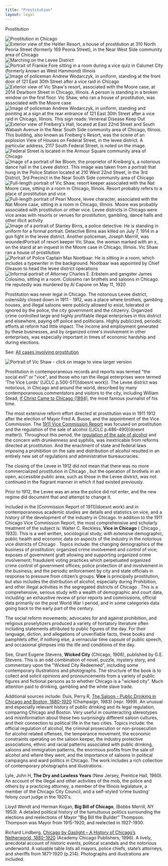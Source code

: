 ```yaml
---
title: "Prostitution"
layout: legal
---
```


Prostitution

![Prostitution in Chicago]()
![Exterior view of the Heitler Resort, a house of prostitution at 310 North Peoria Street (formerly 169 Peoria Street), in the Near West Side community area of Chicago]()
![Marching on the Levee District]()
![Portrait of Frankie Fore sitting in a room during a vice quiz in Calumet City (formerly known as West Hammond) Illinois]()
![Image of policeman Andrew Wodarczyk, in uniform, standing at the front door of 121 East 30th Street after a vice raid in Chicago]()
![Exterior view of Vic Shaw's resort, associated with the Moore case, at 2014 Dearborn Street in Chicago, Illinois. A person is standing in a broken window on the first floor. Vic Shaw, who ran a house of prostitution, was associated with the Moore case]()
![Image of policeman Andrew Wodarczyk, in uniform, standing and pointing at a sign at the rear entrance of 121 East 30th Street after a vice raid in Chicago, Illinois. This sign reads: Venereal Disease Keep Out]()
![Exterior view of Freiberg's Hall, located at East 22nd Street and South Wabash Avenue in the Near South Side community area of Chicago, Illinois. This building, also known as Freiberg's Resort, was the scene of an explosion View of Houses on Federal Street, in the levee district. A particular address, 2117 South Federal Street, is noted on the image.]()
![Federal Street is located in the Armour Square community area of Chicago]()
![Image of a portrait of Ike Bloom, the proprietor of Kreiberg's, a notorious dance hall in the Levee district. This image was taken from a portrait that hung in the Police Station located at 210 West 22nd Street, in the 3rd District, 3rd Precinct in the Near South Side community area of Chicago]()
![Full-length portrait of Vic Shaw, resort keeper associated with the Nat Moore case, sitting in a room in Chicago, Illinois. Resort probably refers to a place of prostitution and vice]()
![Full-length portrait of Pearl Moore, levee character, associated with the Nat Moore case, sitting in a room in Chicago, Illinois. Moore was probably associated with prostitution or other vice. Levee districts in Chicago were vice areas with resorts or venues for prostitution, gambling, dance halls and other illicit activity]()
![Image of a portrait of Stanley Birns, a police detective. He is standing in uniform for a formal portrait. Detective Birns was killed on July 7, 1914 in a gun fight in the levee district. Another policeman, Joseph Merrill, was woundedPortrait of resort keeper Vic Shaw, the woman marked with an x, on the stand at an inquest in the Moore case in Chicago, Illinois. Vic Shaw ran a house of prostitution]()
![Portrait of Police Captain Max Nootbaar. He is sitting in a room, which includes a typewriter in the background. Nootbaar was appointed by Chief Gleason to head the levee district operations]()
![Informal portrait of Attorney Charles E. Erbstein and gangster James Colosimo, sitting in a room. Colosimo ran brothels and saloons in Chicago. He reputedly was murdered by Al Capone on May 11, 1920]()

Prostitution was never legal in Chicago. The notorious Levee district, ostensibly closed down in 1911 - 1912, was a place where brothels, gambling houses, and illegal saloons were publicly allowed to exist, tolerated or ignored by the police, the city government and the citizenry. Organized crime controlled large and highly profitable illegal enterprises in this district and elsewhere, paying off police and politicians. Highly publicized, periodic efforts at reform had little impact. The income and employment generated by these businesses, and by organized crime's involvement in other enterprises, was especially important in times of economic hardship and during elections.

See: [All cases involving prostitution](/database/?backToResults=1&voccup=53&page=1)

![Portrait of Vic Shaw - click on image to view larger version]()

Prostitution in contemporaneous records and reports was termed "the social evil" or "vice", and those who ran the illegal enterprises were termed ‘The Vice Lords’ ([JCLC p.500-511](doesnt work)). The Levee district was notorious, in Chicago and around the world, described by many contemporaneous commentators and visitors to the city, including William Stead, [If Christ Came to Chicago (1894)](/pubs/ICCTC/), the most famous journalist of his time.

The most extensive reform effort directed at prostitution was in 1911 1912 after the election of Mayor Fred A. Busse, and the appointment of the Vice Commission. The [1911 Vice Commission Report](/pubs/vice/) was focused on prostitution and the regulation of the sale of alcohol ([JCLC p.486-490](doesnt matter)). Throughout this period, the [regulation of the sale of alcohol](/historical/movements/prohibition/) and the concern with drunkenness and syphilis, was inextricable from reforms directed at prostitution. And the enactment of state and federal laws imposing a prohibition on the sale and distribution of alcohol resulted in an entirely new set of regulations and administrative bureaucracies.

The closing of the Levee in 1912 did not mean that there was no more commercialized prostitution in Chicago , but the operation of brothels in an open, accessible public area, such as those in the Levee district, was not continued in the flagrant manner in which it had existed previously.

Prior to 1912, the Levee was an area the police did not enter, and the new regime did document that and attempt to change it.

Included in the [Commission Report of 1911](doesnt work) and in contemporaneous academic studies are details and statistics on vice, and a history of the development of the industry in Chicago. In addition to the 1911 Chicago Vice Commission Report, the most comprehensive and scholarly treatment of the subject is: Walter C. Reckless, __Vice in Chicago__ ( Chicago , 1933). This is a well written, sociological study, with extensive demographic, public health and economic data on aspects of the industry in the notorious vice districts of Chicago . Topics include: the changing demographics of the business of prostitution; organized crime involvement and control of vice; exposes of government graft allowing and supporting organized crime involvement; fraudulent voting practices which perpetuated organized crime control of government offices; police protection of and involvement in the business; and the periodic enforcement by city and state officials in response to pressure from citizen’s groups. __Vice__ is principally prostitution, but also includes the distribution of alcohol, especially during Prohibition, and other illegal activities in the segregated districts of Chicago . This is a comprehensive, serious study with a wealth of demographic and court data, including: an exhaustive review of prior reports and commissions, official data primarily on the post World War I period, and in some categories data going back to the early part of the century.

The social reform movements, advocates for and against prohibition, and religious proselytizers produced a variety of hortatory literature often including statements attributed to public figures of the day. For their language, diction, and allegations of unverifiable facts, these books and pamphlets offer, if nothing else, a vernacular time capsule of public speech, and occasional glimpses into the life and conditions of the day.

See, Grant Eugene Stevens, __Wicked City__ (Chicago, 1906), published by G.E. Stevens. This is an odd combination of novel, puzzle, mystery story, and commentary upon the "Wicked City Redeemed", including some contemporary illustrations and photographs. The structure of the book is to collect and solicit opinions and pronouncements from a variety of public figures and fictional persons as to whether Chicago is a "wicked city". Much attention paid to drinking, gambling and the white slave trade.

Additional sources include:
   Duis, Perry R, [The Saloon - Public Drinking in Chicago and Boston, 1880-1920](https://www.amazon.com/exec/obidos/tg/detail/-/0252067819/qid=1086274147/sr=1-1/ref=sr_1_1/104-5698753-1575148?v=glance&s=books) (Champaign, 1983) (repr. 1999). An unusual and especially relevant history of public drinking and its legal regulation, comparing Chicago and Boston. Very useful in counteracting stereotypes and misinformation about these two surprisingly different saloon cultures, and their connection to political life in the two cities. Topics include: the official regulation of alcohol, the criminal prosecution or non-prosecution for alcohol related offenses, the temperance movement, the economic constraints operating on the saloon keeper, the industry protective associations, ethnic and racial patterns associated with public drinking, saloons and immigration patterns, the enormous profits from the sale of alcohol and where they went, and the importance of saloons in political campaigns and ward politics in Chicago. The work includes a rich collection of contemporary photographs and illustrations.

   Lyle, John H, __The Dry and Lawless Years__ (New Jersey, Prentice Hall, 1960). An account of the illegal and other activities of the mob, the police and others by a practicing attorney, a member of the Illinois legislature, a member of the Chicago City Council, and a self-styled ‘crime busting’ felony court judge in the 1920's.

   Lloyd Wendt and Herman Kogan, __Big Bill of Chicago__, (Bobbs Merrill, NY 1953). A detailed political history of the tumultuous politics surrounding the elections and reelections of Mayor "Big Bill the Builder" Thompson. Thompson was Mayor from 1915-1920, and reelected in 1927-1930.

   Richard Lindberg, [Chicago by Gaslight – A History of Chicago’s Netherworld, 1880-1920](https://www.amazon.com/exec/obidos/tg/detail/-/0897334213/qid=1086274256/sr=1-1/ref=sr_1_1/104-5698753-1575148?v=glance&s=books) (Academy Chicago Publishers, 1996). A lively, anecdotal account of historic events, political scandals and the notorious underworld. A valuable table lists all mayors, police chiefs, state’s attorneys, and sheriffs from 1871-1920 (p.214). Photographs and illustrations are included.
